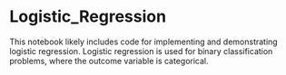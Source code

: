 # Logistic_Regression
This notebook likely includes code for implementing and demonstrating logistic regression. Logistic regression is used for binary classification problems, where the outcome variable is categorical.
